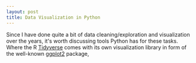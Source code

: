 ```yaml
---
layout: post
title: Data Visualization in Python
---
```


Since I have done quite a bit of data cleaning/exploration and visualization over the years, it's worth discussing tools Python has for these tasks. Where the R [Tidyverse](https://www.tidyverse.org/) comes with its own visualization library in form of the well-known [ggplot2](https://ggplot2.tidyverse.org/) package, 